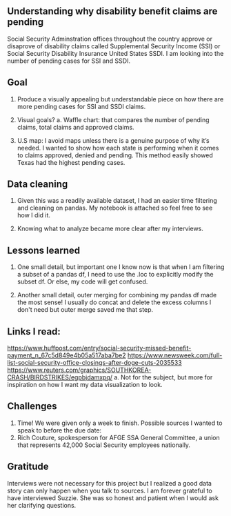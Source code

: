 ## Understanding why disability benefit claims are pending
Social Security Adminstration offices throughout the country approve or disaprove of disability claims called Supplemental Security Income (SSI) or Social Security Disability Insurance United States SSDI. I am looking into the number of pending cases for SSI and SSDI.


## Goal
 1. Produce a visually appealing but understandable piece on how there are more pending cases for SSI and SSDI claims. 
2. Visual goals?
    a. Waffle chart: that compares the number of pending claims, total claims and approved claims. 

3. U.S map: I avoid maps unless there is a genuine purpose of why it’s needed. I wanted to show how each state is performing when it comes to claims approved, denied and pending. This method easily showed Texas had the highest pending cases. 

## Data cleaning
1. Given this was a readily available dataset, I had an easier time filtering and cleaning on pandas. My notebook is attached so feel free to see how I did it. 

2. Knowing what to analyze became more clear after my interviews. 

## Lessons learned
1. One small detail, but important one I know now is that when I am filtering a subset of a pandas df, I need to use the .loc to explicitly modify the subset df. Or else, my code will get confused. 

2. Another small detail, outer merging for combining my pandas df made the most sense! I usually do concat and delete the excess columns I don't need but outer merge saved me that step. 


## Links I read:
https://www.huffpost.com/entry/social-security-missed-benefit-payment_n_67c5d849e4b05a517aba7be2
https://www.newsweek.com/full-list-social-security-office-closings-after-doge-cuts-2035533
https://www.reuters.com/graphics/SOUTHKOREA-CRASH/BIRDSTRIKES/egpbjdamxpq/
    a. Not for the subject, but more for inspiration on how I want my data visualization to look. 
## Challenges
1. Time! We were given only a week to finish. 
Possible sources I wanted to speak to before the due date:
2. Rich Couture, spokesperson for AFGE SSA General Committee, a union that represents 42,000 Social Security employees nationally.

## Gratitude 
Interviews were not necessary for this project but I realized a good data story can only happen when you talk to sources. I am forever grateful to have interviewed Suzzie. She was so honest and patient when I would ask her clarifying questions. 







